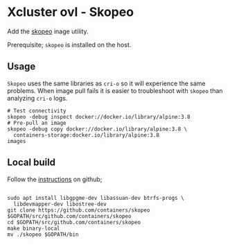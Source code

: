 # Xcluster ovl - Skopeo

Add the [skopeo](https://github.com/containers/skopeo) inage utility.

Prerequisite; `skopeo` is installed on the host.


## Usage

`Skopeo` uses the same libraries as `cri-o` so it will experience the
same problems. When image pull fails it is easier to troubleshoot with
`skopeo` than analyzing `cri-o` logs.

```
# Test connectivity
skopeo -debug inspect docker://docker.io/library/alpine:3.8
# Pre-pull an image
skopeo -debug copy docker://docker.io/library/alpine:3.8 \
  containers-storage:docker.io/library/alpine:3.8
images
```

## Local build

Follow the
[instructions](https://github.com/containers/skopeo#building-without-a-container) on github;

```

sudo apt install libgpgme-dev libassuan-dev btrfs-progs \
  libdevmapper-dev libostree-dev
git clone https://github.com/containers/skopeo $GOPATH/src/github.com/containers/skopeo
cd $GOPATH/src/github.com/containers/skopeo
make binary-local
mv ./skopeo $GOPATH/bin
```

